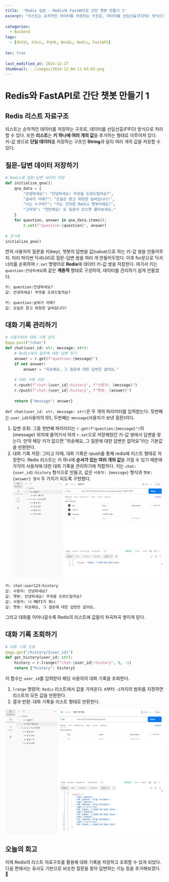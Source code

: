 ```yaml
---
title:  "Redis 입문 - Redis와 FastAPI로 간단 챗봇 만들기 1"
excerpt: "리스트는 순차적인 데이터를 저장하는 구조로, 데이터를 선입선출(FIFO) 방식으로 처리할 수 있다. 또한 **리스트**는 **키 하나에 여러 개의 값**을 추가하는 형태로 이루어져 있다. "

categories:
  - Backend
tags:
  - [파이썬, 리눅스, 우분투, NoSQL, Redis, FastAPI]

toc: true

last_modified_at: 2024-12-17
thumbnail: ../images/2024-12-04-11-03-02.png
---
```


# Redis와 FastAPI로 간단 챗봇 만들기 1
## Redis 리스트 자료구조
리스트는 순차적인 데이터를 저장하는 구조로, 데이터를 선입선출(FIFO) 방식으로 처리할 수 있다. 또한 **리스트**는 **키 하나에 여러 개의 값**을 추가하는 형태로 이루어져 있다. 키-값 쌍으로 **단일 데이터**를 저장하는 구조인 **String**과 달리 여러 개의 값을 저장할 수 있다.

## 질문-답변 데이터 저장하기
```py
# Redis에 질문-답변 데이터 저장
def initialize_qna():
    qna_data = {
        "안녕하세요": "안녕하세요! 무엇을 도와드릴까요?",
        "날씨가 어때?": "오늘은 맑고 화창한 날씨입니다!",
        "너는 누구야?": "저는 간단한 Redis 챗봇이에요!",
        "고마워": "천만에요! 또 질문이 있으면 물어보세요."
    }
    for question, answer in qna_data.items():
        r.set(f"question:{question}", answer)

# 초기화
initialize_qna()
```
먼저 사용자의 질문을 키(key), 챗봇의 답변을 값(value)으로 하는 키-값 쌍을 만들어주자. 미리 파이썬 딕셔너리로 질문-답변 쌍을 여러 개 만들어두었다. 이후 for문으로 딕셔너리를 순회하며 `r.set` 명령어로 **Redis**에 데이터 키-값 쌍을 저장한다. 여기서 키는 `question:안녕하세요`와 같은 **계층적** 형태로 구성하여, 데이터를 관리하기 쉽게 만들었다.   
```
키: question:안녕하세요?
값: 안녕하세요! 무엇을 도와드릴까요?

키: question:날씨가 어때?
값: 오늘은 맑고 화창한 날씨입니다!
```

## 대화 기록 관리하기
```py
# 사용자와의 대화 기록 관리
@app.post("/chat")
def chat(user_id: str, message: str):
    # Redis에서 질문에 대한 답변 찾기
    answer = r.get(f"question:{message}")
    if not answer:
        answer = "죄송해요, 그 질문에 대한 답변은 없어요."

    # 대화 기록 저장
    r.rpush(f"chat:{user_id}:history", f"사용자: {message}")
    r.rpush(f"chat:{user_id}:history", f"챗봇: {answer}")

    return {"message": answer}
```
`def chat(user_id: str, message: str)`은 두 개의 파라미터를 입력받는다. 첫번째는 `user_id`(사용자의 ID), 두번째는 `message`(사용자가 보낸 질문)이다.   
1. 답변 조회: 그중 첫번째 파라미터는 `r.get(f"question:{message}")`의 {message} 위치에 들어가서 아까 `r.set`으로 저장해뒀던 키-값 쌍에서 답변을 찾는다. 만약 해당 키가 없으면 "죄송해요, 그 질문에 대한 답변은 없어요"라는 기본값을 반환한다.   
2. 대화 기록 저장: 
그리고 이때, 대화 기록은 rpush를 통해 redis에 리스트 형태로 저장한다. Redis  리스트는 키 하나에 **순서가 있는 여러 개의 값**을 가질 수 있기 때문에 각각의 사용자에 대한 대화 기록을 관리하기에 적합하다. 키는 `chat:{user_id}:history` 형식으로 만들고, 값은 `사용자: {message}` 형식과 `챗봇: {answer} 형식` 두 가지가 되도록 구현했다.   
![](/images/../images/레디스%20대화%20기록%20저장.png)

```
키: chat:user123:history
값: 사용자: 안녕하세요?
값: 챗봇: 안녕하세요! 무엇을 도와드릴까요?
값: 사용자: 너 MBTI가 뭐니  
값: 챗봇: 죄송해요, 그 질문에 대한 답변은 없어요.  
```
그리고 대화를 이어나갈수록 Redis의 리스트에 값들이 차곡차곡 쌓이게 된다.

## 대화 기록 조회하기
```py
# 대화 기록 조회
@app.get("/history/{user_id}")
def get_history(user_id: str):
    history = r.lrange(f"chat:{user_id}:history", 0, -1)
    return {"history": history}
```
이 함수는 `user_id`를 입력받아 해당 사용자의 대화 기록을 조회한다.   
1. `lrange` 명령어: `Redis` 리스트에서 값을 가져온다. `0`부터 `-1`까지의 범위를 지정하면 리스트의 모든 값을 반환한다.
2. 결과 반환: 대화 기록을 리스트 형태로 반환한다.

![](/images/../images/레디스%20챗봇%20조회.png)

## 오늘의 회고
이제 Redis의 리스트 자료구조를 활용해 대화 기록을 저장하고 조회할 수 있게 되었다. 다음 편에서는 유사도 기반으로 비슷한 질문을 찾아 답변하는 기능 등을 추가해보겠다. 🚀